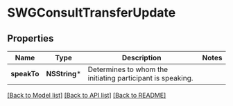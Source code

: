# SWGConsultTransferUpdate

## Properties
Name | Type | Description | Notes
------------ | ------------- | ------------- | -------------
**speakTo** | **NSString*** | Determines to whom the initiating participant is speaking. | 

[[Back to Model list]](../README.md#documentation-for-models) [[Back to API list]](../README.md#documentation-for-api-endpoints) [[Back to README]](../README.md)



